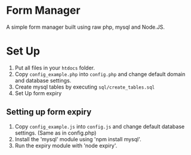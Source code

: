 # Form Manager
A simple form manager built using raw php, mysql and Node.JS.

# Set Up
1. Put all files in your `htdocs` folder.
2. Copy `config_example.php` into `config.php` and change default domain and database settings.
3. Create mysql tables by executing `sql/create_tables.sql`
4. Set Up form expiry

## Setting up form expiry
1. Copy `config_example.js` into `config.js` and change default database settings. (Same as in config.php)
2. Install the 'mysql' module using 'npm install mysql'.
3. Run the expiry module with 'node expiry'.
